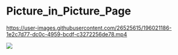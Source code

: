 # Picture_in_Picture_Page



https://user-images.githubusercontent.com/26525615/196021186-1e2c7d77-dc0c-4959-bcdf-c3272256de78.mp4



![](https://pbs.twimg.com/media/FfHXvt1WQAEEY9a?format=jpg&name=large)

